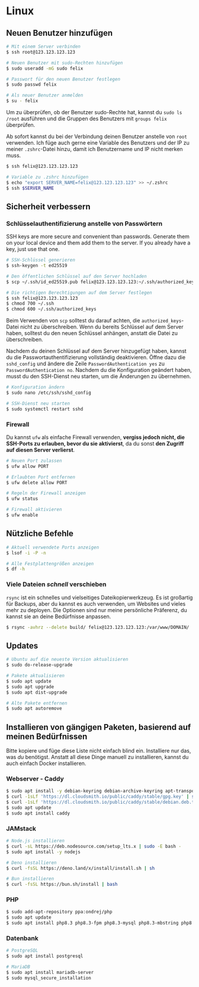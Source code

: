 # Linux

## Neuen Benutzer hinzufügen

```bash
# Mit einem Server verbinden
$ ssh root@123.123.123.123

# Neuen Benutzer mit sudo-Rechten hinzufügen
$ sudo useradd -mG sudo felix

# Passwort für den neuen Benutzer festlegen
$ sudo passwd felix

# Als neuer Benutzer anmelden
$ su - felix
```

Um zu überprüfen, ob der Benutzer sudo-Rechte hat, kannst du `sudo ls /root`
ausführen und die Gruppen des Benutzers mit `groups felix` überprüfen.

Ab sofort kannst du bei der Verbindung deinen Benutzer anstelle von `root`
verwenden. Ich füge auch gerne eine Variable des Benutzers und der IP zu meiner
`.zshrc`-Datei hinzu, damit ich Benutzername und IP nicht merken muss.

```bash
$ ssh felix@123.123.123.123

# Variable zu .zshrc hinzufügen
$ echo "export SERVER_NAME=felix@123.123.123.123" >> ~/.zshrc
$ ssh $SERVER_NAME
```

## Sicherheit verbessern

### Schlüsselauthentifizierung anstelle von Passwörtern

SSH keys are more secure and convenient than passwords. Generate them on your
local device and them add them to the server. If you already have a key, just
use that one.

```bash
# SSH-Schlüssel generieren
$ ssh-keygen -t ed25519

# Den öffentlichen Schlüssel auf den Server hochladen
$ scp ~/.ssh/id_ed25519.pub felix@123.123.123.123:~/.ssh/authorized_keys

# Die richtigen Berechtigungen auf dem Server festlegen
$ ssh felix@123.123.123.123
$ chmod 700 ~/.ssh
$ chmod 600 ~/.ssh/authorized_keys
```

Beim Verwenden von `scp` solltest du darauf achten, die `authorized_keys`-Datei
nicht zu überschreiben. Wenn du bereits Schlüssel auf dem Server haben, solltest
du den neuen Schlüssel anhängen, anstatt die Datei zu überschreiben.

Nachdem du deinen Schlüssel auf dem Server hinzugefügt haben, kannst du die
Passwortauthentifizierung vollständig deaktivieren. Öffne dazu die `sshd_config`
und ändere die Zeile `PasswordAuthentication yes` zu
`PasswordAuthentication no`. Nachdem du die Konfiguration geändert haben, musst
du den SSH-Dienst neu starten, um die Änderungen zu übernehmen.

```bash
# Konfiguration ändern
$ sudo nano /etc/ssh/sshd_config

# SSH-Dienst neu starten
$ sudo systemctl restart sshd
```

### Firewall

Du kannst `ufw` als einfache Firewall verwenden, **vergiss jedoch nicht, die
SSH-Ports zu erlauben, bevor du sie aktivierst**, da du sonst **den Zugriff auf
diesen Server verlierst**.

```bash
# Neuen Port zulassen
$ ufw allow PORT

# Erlaubten Port entfernen
$ ufw delete allow PORT

# Regeln der Firewall anzeigen
$ ufw status

# Firewall aktivieren
$ ufw enable
```

## Nützliche Befehle

```bash
# Aktuell verwendete Ports anzeigen
$ lsof -i -P -n

# Alle Festplattengrößen anzeigen
$ df -h
```

### Viele Dateien _schnell_ verschieben

`rsync` ist ein schnelles und vielseitiges Dateikopierwerkzeug. Es ist großartig
für Backups, aber du kannst es auch verwenden, um Websites und vieles mehr zu
deployen. Die Optionen sind nur meine persönliche Präferenz, du kannst sie an
deine Bedürfnisse anpassen.

```bash
$ rsync -avhrz --delete build/ felix@123.123.123.123:/var/www/DOMAIN/
```

## Updates

```bash
# Ubuntu auf die neueste Version aktualisieren
$ sudo do-release-upgrade

# Pakete aktualisieren
$ sudo apt update
$ sudo apt upgrade
$ sudo apt dist-upgrade

# Alte Pakete entfernen
$ sudo apt autoremove
```

## Installieren von gängigen Paketen, basierend auf meinen Bedürfnissen

Bitte kopiere und füge diese Liste nicht einfach blind ein. Installiere
nur das, was _du_ benötigst. Anstatt all diese Dinge manuell zu
installieren, kannst du auch einfach Docker installieren.

### Webserver - Caddy

```bash
$ sudo apt install -y debian-keyring debian-archive-keyring apt-transport-https curl
$ curl -1sLf 'https://dl.cloudsmith.io/public/caddy/stable/gpg.key' | sudo gpg --dearmor -o /usr/share/keyrings/caddy-stable-archive-keyring.gpg
$ curl -1sLf 'https://dl.cloudsmith.io/public/caddy/stable/debian.deb.txt' | sudo tee /etc/apt/sources.list.d/caddy-stable.list
$ sudo apt update
$ sudo apt install caddy
```

### JAMstack

```bash
# Node.js installieren
$ curl -sL https://deb.nodesource.com/setup_lts.x | sudo -E bash -
$ sudo apt install -y nodejs

# Deno installieren
$ curl -fsSL https://deno.land/x/install/install.sh | sh

# Bun installieren
$ curl -fsSL https://bun.sh/install | bash
```

### PHP

```bash
$ sudo add-apt-repository ppa:ondrej/php
$ sudo apt update
$ sudo apt install php8.3 php8.3-fpm php8.3-mysql php8.3-mbstring php8.3-zip
```

### Datenbank

```bash
# PostgreSQL
$ sudo apt install postgresql

# MariaDB
$ sudo apt install mariadb-server
$ sudo mysql_secure_installation
```
